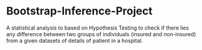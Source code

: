 # Bootstrap-Inference-Project
A statistical analysis to based on Hypothesis Testing to check if there lies any difference between two groups of individuals (insured and non-insured) from a given datasets of details of patient in a hospital.
